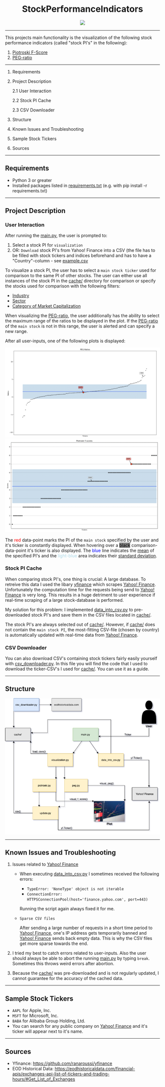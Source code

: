 <h1 align="center"> StockPerformanceIndicators </h1>

<p align="center"><img src="https://images.unsplash.com/photo-1560221328-12fe60f83ab8?ixid=MnwxMjA3fDB8MHxwaG90by1wYWdlfHx8fGVufDB8fHx8&ixlib=rb-1.2.1&auto=format&fit=crop&w=1506&q=80"></p>

---
This projects main functionality is the visualization of the following stock performance indicators (called "stock PI's" in the following):

1. [Piotroski F-Score](https://www.investopedia.com/terms/p/piotroski-score.asp)
2. [PEG-ratio](https://www.investopedia.com/terms/p/pegratio.asp)

---

1. Requirements
2. Project Description
    
    2.1 User Interaction

    2.2 Stock PI Cache

    2.3 CSV Downloader

3. Structure
4. Known Issues and Troubleshooting
5. Sample Stock Tickers
6. Sources

---
## Requirements

- Python 3 or greater
- Installed packages listed in  [requirements.txt](requirements.txt) (e.g. with pip install -r requirements.txt)

---
## Project Description
### User Interaction

After running the [main.py](main.py), the user is prompted to:
1. Select a stock PI for `visualization`
2. OR: `Download` stock PI's from Yahoo! Finance into a CSV
(the file has to be filled with stock tickers and indices beforehand and has to have a "Country"-column - see [example.csv](examples/example.csv)

To visualize a stock PI, the user has to select a `main stock ticker` used for comparison to the same PI of other stocks.
The user can either use all instances of the stock PI in the [cache/](cache/) directory for comparison or specify the stocks used for comparison with the following filters:

- [Industry](https://www.investopedia.com/terms/i/industry.asp)
- [Sector](https://www.investopedia.com/terms/s/sector.asp)
- [Category of Market Capitalization](https://www.investopedia.com/terms/m/marketcapitalization.asp#market-cap-and-investment-strategy)

When visualizing the [PEG-ratio](https://www.investopedia.com/terms/p/pegratio.asp), the user additionally has the ability to select the maximum range of the ratios to be displayed in the plot. If the [PEG-ratio](https://www.investopedia.com/terms/p/pegratio.asp) of the `main stock` is not in this range, the user is alerted and can specify a new range.

After all user-inputs, one of the following plots is displayed:

![PEG-ratios](examples/peg.png)
![Piotroski F-Scores](examples/f_score.png)

The <span style="color:red">red</span> data-point marks the PI of the `main stock` specified by the user and it's ticker is constantly displayed.
When hovering over a <span style="background-color:grey; color:black">black</span> comparison-data-point it's ticker is also displayed.
The <span style="color:blue">blue</span> line indicates the [mean](https://numpy.org/doc/stable/reference/generated/numpy.mean.html) of the specified PI's and the <span style="color:#ADD8E6">light-blue</span> area indicates their [standard deviation](https://numpy.org/doc/stable/reference/generated/numpy.std.html?highlight=std#numpy.std).

### Stock PI Cache

When comparing stock PI's, one thing is crucial: A large database. To retreive this data I used the libary [yfinance](https://github.com/ranaroussi/yfinance) which scrapes [Yahoo! Finance](https://finance.yahoo.com/).
Unfortunately the computation time for the requests being send to [Yahoo! Finance](https://finance.yahoo.com/) is very long. This results in a huge detriment to user experience if  real-time scraping of a large stock-database is performed.

My solution for this problem: I implemented [data_into_csv.py](data_into_csv.py) to pre-downloaded stock PI's and save them in the CSV files located in [cache/](cache/).

The stock PI's are always selected out of [cache/](cache/). However, if [cache/](cache/) does not contain the `main stock PI`, the most-fitting CSV-file (chosen by country) is automatically updated with real-time data from [Yahoo! Finance](https://finance.yahoo.com/).

### CSV Downloader

You can also download CSV's containing stock tickers fairly easily yourself with [csv_downloader.py](csv_downloader.py).
In this file you will find the code that I used to download the ticker-CSV's I used for [cache/](cache/).
You can use it as a guide.

---
## Structure

![Flow Diagram](examples/flow_diagram.png)

---
## Known Issues and Troubleshooting

1. Issues related to [Yahoo! Finance](https://finance.yahoo.com/)
    - When executing [data_into_csv.py](data_into_csv.py) I sometimes received the following errors:
        - `TypeError: 'NoneType' object is not iterable`
        - `ConnectionError: HTTPSConnectionPool(host='finance.yahoo.com', port=443)`

        Running the script again always fixed it for me.

    - `Sparse CSV files`

        After sending a large number of requests in a short time period to [Yahoo! Finance](https://finance.yahoo.com/), one's IP address gets temporarily banned and [Yahoo! Finance](https://finance.yahoo.com/) sends back empty data. This is why the CSV files get more sparse towards the end.

2. I tried my best to catch errors related to user-inputs. Also the user should always be able to abort the running [main.py](main.py) by typing `break`. Sometimes this throws weird errors after abortion.

3. Because the [cache/](cache/) was pre-downloaded and is not regularly updated, I cannot guarantee for the accuracy of the cached data.

---
## Sample Stock Tickers

- `AAPL` for Apple, Inc.
- `MSFT` for Microsoft, Inc.
- `BABA` for Alibaba Group Holding, Ltd.
- You can search for any public company on [Yahoo! Finance](https://finance.yahoo.com/) and it's ticker will appear next to it's name.

---
## Sources
- Yfinance: https://github.com/ranaroussi/yfinance
- EOD Historical Data: https://eodhistoricaldata.com/financial-apis/exchanges-api-list-of-tickers-and-trading-hours/#Get_List_of_Exchanges